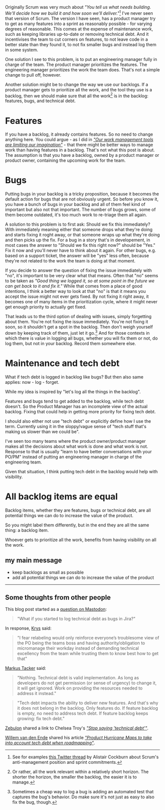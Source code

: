<!--
.. title: A backlog item is a backlog item is a backlog item
.. slug: a-backlog-item-is-a-backlog-item
.. date: 2023-03-18 10:11:25 UTC+01:00
.. tags: work management, backlog, bugs, tech debt, agile
.. category: work management
.. link: 
.. description: 
.. type: text
-->

Originally Scrum was very much about *"You tell us what needs building. We'll decide how we build it and how soon we'll deliver."*[^1] I've never seen that version of Scrum. The version I have seen, has a product manager try to get as many features into a sprint as reasonably possible - for varying degrees of reasonable. This comes at the expense of maintenance work, such as keeping libraries up-to-date or removing technical debt. And it incentivises the team to cut corners on features, to not leave code in a better state than they found it, to not fix smaller bugs and instead log them in some system.

[^1]: See for examples [this Twitter thread](https://threadreaderapp.com/thread/1405184303126953987.html) by Alistair Cockburn about Scrum's anti-management position and sprint commitments.

One solution I see to this problem, is to put an engineering manager fully in charge of the team. The product manager prioritizes the features. The engineering manager prioritizes the work the team does. That's not a simple change to pull off, however.

Another solution might be to change the way we use our backlogs. If a product manager gets to prioritize all the work, and the tool they use is a backlog, then we should make sure that all the work[^2] is in the backlog: features, bugs, and technical debt.

[^2]: Or rather, all the work relevant within a relatively short horizon. The shorter the horizon, the smaller the backlog, the easier it is to manage.

<!-- TEASER_END -->


# Features

If you have a backlog, it already contains features. So no need to change anything here. You could argue - as I did in [*"Our work management tools are limiting our imagination"*](link://slug/our-work-management-tools-are-limiting-our-imagination) - that there might be better ways to manage work than having features in a backlog. That's not what this post is about. The assumption is that you have a backlog, owned by a product manager or product owner, containing the upcoming work for the team.



# Bugs

Putting bugs in your backlog is a tricky proposition, because it becomes the default action for bugs that are not obviously urgent. So before you know it, you have a bunch of bugs in your backlog and all of them feel kind of important but also not that important. The number of bugs grows, some of them become outdated, it's too much work to re-triage them all again.

A solution to this problem is to first ask: Should we fix this immediately? With immediately meaning either that someone drops what they're doing and starts fixing it roght away, or that someone wraps up what they're doing and then picks up the fix. For a bug in a story that's in developement, in most cases the answer to "Should we fix this right now?" should be "Yes." Fix it now and you'll never have to think about it again. For other bugs, e.g. based on a support ticket, the answer will be "yes" less often, because they're not related to the work the team is doing at that moment.

If you decide to answer the question of fixing the issue immediately with "no", it's important to be very clear what that means. Often that "no" seems to be taken as *"Good thing we logged it, so at some point in the future we can get back to it and fix it."* While that comes from a place of good intentions, I think a better way to look at that "no" is that it means you accept the issue might not ever gets fixed. By not fixing it right away, it becomes one of many items in the prioritization cycle, where it might never get enough priority to actually get fixed.

That leads us to the third option of dealing with issues, simply forgetting about them. You're not fixing the issue immediately. You're not fixing it soon, so it shouldn't get a spot in the backlog. Then don't weigh yourself down by keeping track of them, just let it go.[^3] And for those contexts in which there is value in logging all bugs, whether you will fix them or not, do log them, but not in your backlog. Record them somewhere else.

[^3]: Sometimes a cheap way to log a bug is adding an automated test that captures the bug's behavior. Do make sure it's not just as easy to also fix the bug, though.


# Maintenance and tech debt

What if tech debt is logged in backlog like bugs? But then also same applies: now - log - forget.

While my idea is inspired by "let's log all the things in the backlog".

Features and bugs tend to get added to the backlog, while tech debt doesn't. So the Product Manager has an incomplete view of the actual backlog. Fixing that could help in getting more priority for fixing tech debt.

I should also either not use "tech debt" or explicitly define how I use the term. Currently using it in the sloppy/vague sense of "tech stuff that's making us slower than we could be".

I've seen too many teams where the product owner/product manager makes all the decisions about what work is done and what work is not. Response to that is usually "learn to have better conversations with your PO/PM" instead of putting an engineering manager in charge of the engineering team.

Given that situation, I think putting tech debt in the backlog would help with visibility.


# All backlog items are equal

Backlog items, whether they are features, bugs or technical debt, are all potential things we can do to increase the value of the product.

So you might label them differently, but in the end they are all the same thing: a backlog item.

Whoever gets to prioritize all the work, benefits from having visibility on all the work.

## my main message
- keep backlogs as small as possible
- add all potential things we can do to increase the value of the product

---

## Some thoughts from other people

This blog post started as a [question on Mastodon](https://chaos.social/@joeposaurus/110031968940811638):

> "What if you started to log technical debt as bugs in Jira?"

In response, [Krys](https://chaos.social/@krys@spore.social) said:

> "I fear relabeling would only reinforce everyone’s troublesome view of the PO  being the teams boss and having authority/obligation to micromanage their workday instead of demanding technical excellency from the team while trusting them to know best how to get that"

[Markus Tacker](https://chaos.social/@coderbyheart) said:
> "Nothing. Technical debt is valid implementation. As long as developers do not get permission (or sense of urgency) to change it, it will get ignored. Work on providing the resources needed to address it instead."

> "Tech debt impacts the ability to deliver new features. And that's why it does not belong in the backlog. Only features do. If feature backlog is empty, no need to address tech debt. If feature backlog keeps growing: fix tech debt."

[Zebulon](https://chaos.social/@zebulon@mas.to) shared a link to Chelsea Troy's [*"Stop saying 'technical debt'"*](https://stackoverflow.blog/2023/02/27/stop-saying-technical-debt/).

[Willem van den Ende](https://chaos.social/@mostalive@mastodon.social) shared his article [*"Product Hurricane Maps to take into account tech debt when roadmapping"*](https://www.qwan.eu/2022/03/29/product-hurricane-map.html).
